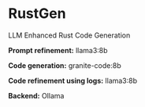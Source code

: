 # RustGen

LLM Enhanced Rust Code Generation

**Prompt refinement:** llama3:8b

**Code generation:** granite-code:8b

**Code refinement using logs:** llama3:8b

**Backend:** Ollama
